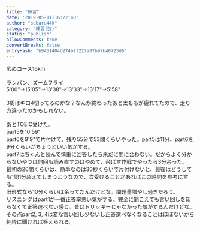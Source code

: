 ```yaml
---
title: "練習"
date: '2019-05-11T16:22:40'
author: "subaru44k"
category: "練習(強)"
status: "publish"
allowComments: true
convertBreaks: false
entryHash: "b9451404b274bff227a07b97b40723d6"
---
```

広めコース16km<br>
<br>
ランパン、ズームフライ<br>
5'00"→15'05"→13'38"→13'33"→13'17"→5'58"<br>
<br>
3周はキロ4切ってるのかな？なんか終わったあと太ももが疲れてたので、走り方違ったのかもしれない。<br>
<br>
あとTOEIC受けた。<br>
part5を10'59"<br>
part6を9'9"で片付けて、残り55分で53問くらいやった。part5は11分、part6を9分くらいがちょうどいい気がする。<br>
part7はちゃんと読んで慎重に回答したら未だに間に合わない。だからよく分からないやつは何回も読み直すのはやめて、飛ばす作戦でやったら3分余った。<br>
最初の20問くらいは、簡単なのは30秒くらいで片付けないと、最後はどうしても1問1分超えてしまうようなので、次受けることがあればこの時間を参考にする。<br>
旧形式なら10分くらいは余ってたんだけどな。問題量増やし過ぎだろう。<br>
リスニングはpart1が一番正答率悪い気がする。完全に聞こえても言い回しを知らなくて正答選べない感じ。昔はトリッキーじゃなかった気がするんだけどな。<br>
その点part2, 3, 4は変な言い回し少ないし正答選べなくなることはほぼないから純粋に聞ければ答えられる。
